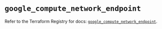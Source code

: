 # `google_compute_network_endpoint`

Refer to the Terraform Registry for docs: [`google_compute_network_endpoint`](https://registry.terraform.io/providers/hashicorp/google/5.28.0/docs/resources/compute_network_endpoint).
